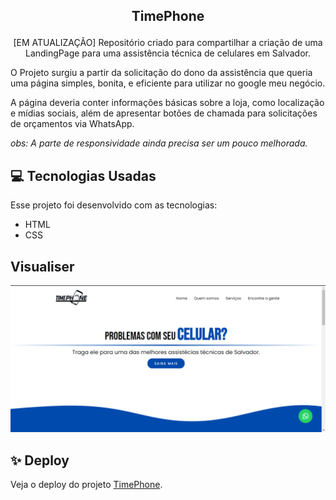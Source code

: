 ## <p align="center">TimePhone</p>

<p align="center">
[EM ATUALIZAÇÃO] Repositório criado para compartilhar a criação de uma LandingPage para uma assistência técnica de celulares em Salvador.
 
O Projeto surgiu a partir da solicitação do dono da assistência que queria uma página simples, bonita, e eficiente para utilizar no google meu negócio.

A página deveria conter informações básicas sobre a loja, como localização e mídias sociais, além de apresentar botões de chamada para solicitações de orçamentos via WhatsApp.

_obs: A parte de responsividade ainda precisa ser um pouco melhorada._

## 💻 Tecnologias Usadas

Esse projeto foi desenvolvido com as tecnologias:

- HTML
- CSS

## Visualiser

![alt text](https://raw.githubusercontent.com/antonioscn/timephone/main/assets/imgs/Captura%20de%20tela.png)
 
 
## ✨ Deploy
  Veja o deploy do projeto [TimePhone](https://antonioscn.github.io/timephone/).

